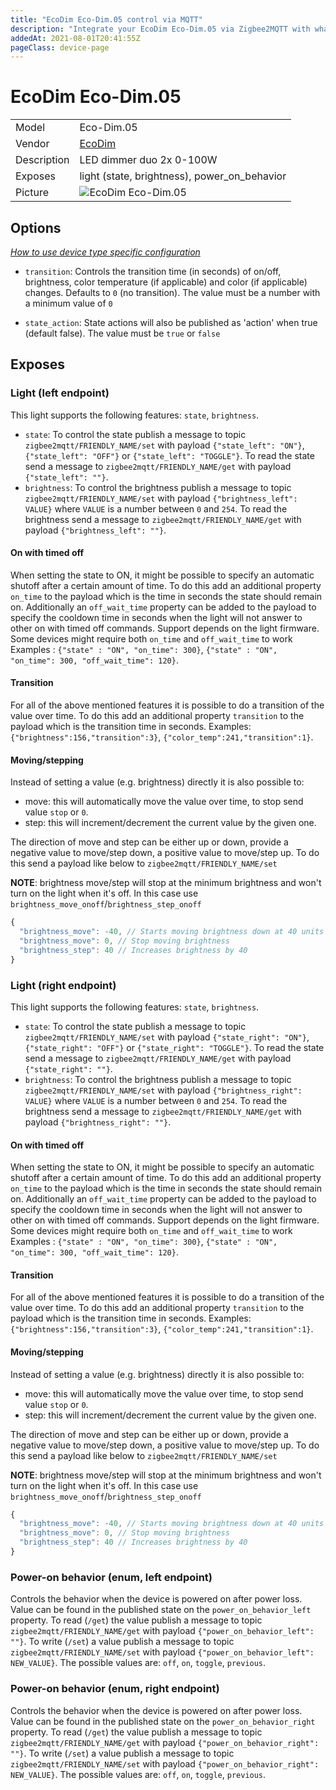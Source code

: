 ```yaml
---
title: "EcoDim Eco-Dim.05 control via MQTT"
description: "Integrate your EcoDim Eco-Dim.05 via Zigbee2MQTT with whatever smart home infrastructure you are using without the vendor's bridge or gateway."
addedAt: 2021-08-01T20:41:55Z
pageClass: device-page
---
```


<!-- !!!! -->
<!-- ATTENTION: This file is auto-generated through docgen! -->
<!-- You can only edit the "Notes"-Section between the two comment lines "Notes BEGIN" and "Notes END". -->
<!-- Do not use h1 or h2 heading within "## Notes"-Section. -->
<!-- !!!! -->

# EcoDim Eco-Dim.05

|     |     |
|-----|-----|
| Model | Eco-Dim.05  |
| Vendor  | [EcoDim](/supported-devices/#v=EcoDim)  |
| Description | LED dimmer duo 2x 0-100W |
| Exposes | light (state, brightness), power_on_behavior |
| Picture | ![EcoDim Eco-Dim.05](https://www.zigbee2mqtt.io/images/devices/Eco-Dim.05.png) |


<!-- Notes BEGIN: You can edit here. Add "## Notes" headline if not already present. -->


<!-- Notes END: Do not edit below this line -->



## Options
*[How to use device type specific configuration](../guide/configuration/devices-groups.md#specific-device-options)*

* `transition`: Controls the transition time (in seconds) of on/off, brightness, color temperature (if applicable) and color (if applicable) changes. Defaults to `0` (no transition). The value must be a number with a minimum value of `0`

* `state_action`: State actions will also be published as 'action' when true (default false). The value must be `true` or `false`


## Exposes

### Light (left endpoint)
This light supports the following features: `state`, `brightness`.
- `state`: To control the state publish a message to topic `zigbee2mqtt/FRIENDLY_NAME/set` with payload `{"state_left": "ON"}`, `{"state_left": "OFF"}` or `{"state_left": "TOGGLE"}`. To read the state send a message to `zigbee2mqtt/FRIENDLY_NAME/get` with payload `{"state_left": ""}`.
- `brightness`: To control the brightness publish a message to topic `zigbee2mqtt/FRIENDLY_NAME/set` with payload `{"brightness_left": VALUE}` where `VALUE` is a number between `0` and `254`. To read the brightness send a message to `zigbee2mqtt/FRIENDLY_NAME/get` with payload `{"brightness_left": ""}`.

#### On with timed off
When setting the state to ON, it might be possible to specify an automatic shutoff after a certain amount of time. To do this add an additional property `on_time` to the payload which is the time in seconds the state should remain on.
Additionally an `off_wait_time` property can be added to the payload to specify the cooldown time in seconds when the light will not answer to other on with timed off commands.
Support depends on the light firmware. Some devices might require both `on_time` and `off_wait_time` to work
Examples : `{"state" : "ON", "on_time": 300}`, `{"state" : "ON", "on_time": 300, "off_wait_time": 120}`.

#### Transition
For all of the above mentioned features it is possible to do a transition of the value over time. To do this add an additional property `transition` to the payload which is the transition time in seconds.
Examples: `{"brightness":156,"transition":3}`, `{"color_temp":241,"transition":1}`.

#### Moving/stepping
Instead of setting a value (e.g. brightness) directly it is also possible to:
- move: this will automatically move the value over time, to stop send value `stop` or `0`.
- step: this will increment/decrement the current value by the given one.

The direction of move and step can be either up or down, provide a negative value to move/step down, a positive value to move/step up.
To do this send a payload like below to `zigbee2mqtt/FRIENDLY_NAME/set`

**NOTE**: brightness move/step will stop at the minimum brightness and won't turn on the light when it's off. In this case use `brightness_move_onoff`/`brightness_step_onoff`
```js
{
  "brightness_move": -40, // Starts moving brightness down at 40 units per second
  "brightness_move": 0, // Stop moving brightness
  "brightness_step": 40 // Increases brightness by 40
}
````

### Light (right endpoint)
This light supports the following features: `state`, `brightness`.
- `state`: To control the state publish a message to topic `zigbee2mqtt/FRIENDLY_NAME/set` with payload `{"state_right": "ON"}`, `{"state_right": "OFF"}` or `{"state_right": "TOGGLE"}`. To read the state send a message to `zigbee2mqtt/FRIENDLY_NAME/get` with payload `{"state_right": ""}`.
- `brightness`: To control the brightness publish a message to topic `zigbee2mqtt/FRIENDLY_NAME/set` with payload `{"brightness_right": VALUE}` where `VALUE` is a number between `0` and `254`. To read the brightness send a message to `zigbee2mqtt/FRIENDLY_NAME/get` with payload `{"brightness_right": ""}`.

#### On with timed off
When setting the state to ON, it might be possible to specify an automatic shutoff after a certain amount of time. To do this add an additional property `on_time` to the payload which is the time in seconds the state should remain on.
Additionally an `off_wait_time` property can be added to the payload to specify the cooldown time in seconds when the light will not answer to other on with timed off commands.
Support depends on the light firmware. Some devices might require both `on_time` and `off_wait_time` to work
Examples : `{"state" : "ON", "on_time": 300}`, `{"state" : "ON", "on_time": 300, "off_wait_time": 120}`.

#### Transition
For all of the above mentioned features it is possible to do a transition of the value over time. To do this add an additional property `transition` to the payload which is the transition time in seconds.
Examples: `{"brightness":156,"transition":3}`, `{"color_temp":241,"transition":1}`.

#### Moving/stepping
Instead of setting a value (e.g. brightness) directly it is also possible to:
- move: this will automatically move the value over time, to stop send value `stop` or `0`.
- step: this will increment/decrement the current value by the given one.

The direction of move and step can be either up or down, provide a negative value to move/step down, a positive value to move/step up.
To do this send a payload like below to `zigbee2mqtt/FRIENDLY_NAME/set`

**NOTE**: brightness move/step will stop at the minimum brightness and won't turn on the light when it's off. In this case use `brightness_move_onoff`/`brightness_step_onoff`
```js
{
  "brightness_move": -40, // Starts moving brightness down at 40 units per second
  "brightness_move": 0, // Stop moving brightness
  "brightness_step": 40 // Increases brightness by 40
}
````

### Power-on behavior (enum, left endpoint)
Controls the behavior when the device is powered on after power loss.
Value can be found in the published state on the `power_on_behavior_left` property.
To read (`/get`) the value publish a message to topic `zigbee2mqtt/FRIENDLY_NAME/get` with payload `{"power_on_behavior_left": ""}`.
To write (`/set`) a value publish a message to topic `zigbee2mqtt/FRIENDLY_NAME/set` with payload `{"power_on_behavior_left": NEW_VALUE}`.
The possible values are: `off`, `on`, `toggle`, `previous`.

### Power-on behavior (enum, right endpoint)
Controls the behavior when the device is powered on after power loss.
Value can be found in the published state on the `power_on_behavior_right` property.
To read (`/get`) the value publish a message to topic `zigbee2mqtt/FRIENDLY_NAME/get` with payload `{"power_on_behavior_right": ""}`.
To write (`/set`) a value publish a message to topic `zigbee2mqtt/FRIENDLY_NAME/set` with payload `{"power_on_behavior_right": NEW_VALUE}`.
The possible values are: `off`, `on`, `toggle`, `previous`.


